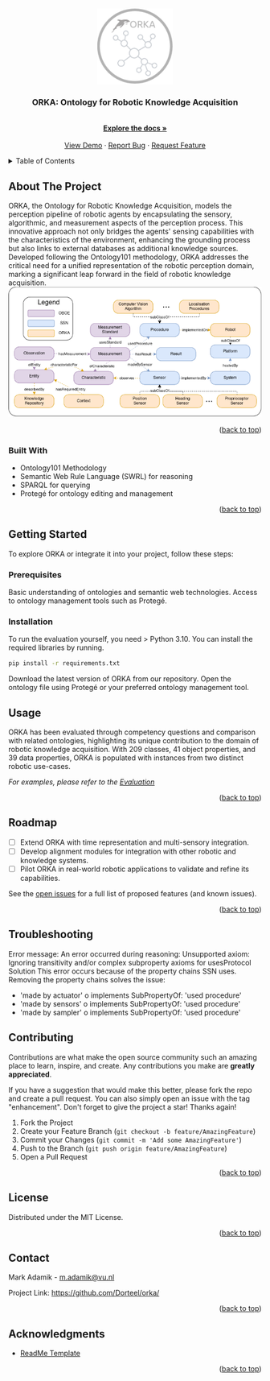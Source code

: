 <!-- Improved compatibility of back to top link: See: https://github.com/othneildrew/Best-README-Template/pull/73 -->
<a name="readme-top"></a>
<!--
*** Thanks for checking out the Best-README-Template. If you have a suggestion
*** that would make this better, please fork the repo and create a pull request
*** or simply open an issue with the tag "enhancement".
*** Don't forget to give the project a star!
*** Thanks again! Now go create something AMAZING! :D
-->



<!-- PROJECT SHIELDS -->
<!--
*** I'm using markdown "reference style" links for readability.
*** Reference links are enclosed in brackets [ ] instead of parentheses ( ).
*** See the bottom of this document for the declaration of the reference variables
*** for contributors-url, forks-url, etc. This is an optional, concise syntax you may use.
*** https://www.markdownguide.org/basic-syntax/#reference-style-links
-->
<!-- [![Contributors][contributors-shield]][contributors-url]
[![Forks][forks-shield]][forks-url]
[![Stargazers][stars-shield]][stars-url]
[![Issues][issues-shield]][issues-url]
[![MIT License][license-shield]][license-url]
[![LinkedIn][linkedin-shield]][linkedin-url] -->



<!-- PROJECT LOGO -->
<br />
<div align="center">
  <a href="https://github.com/Dorteel/orka">
    <img src="images/logo.png" alt="Logo" width="150" height="150">
  </a>

  <h3 align="center">ORKA: Ontology for Robotic Knowledge Acquisition</h3>

  <p align="center">
    <br />
    <a href="https://github.com/Dorteel/orka/blob/main/README.md"><strong>Explore the docs »</strong></a>
    <br />
    <br />
    <a href="https://github.com/Dorteel/orka/blob/main/README.md">View Demo</a>
    ·
    <a href="https://github.com/Dorteel/orka/blob/main/README.md/issues">Report Bug</a>
    ·
    <a href="https://github.com/Dorteel/orka/blob/main/README.md/issues">Request Feature</a>
  </p>
</div>



<!-- TABLE OF CONTENTS -->
<details>
  <summary>Table of Contents</summary>
  <ol>
    <li>
      <a href="#about-the-project">About The Project</a>
      <ul>
        <li><a href="#built-with">Built With</a></li>
      </ul>
    </li>
    <li>
      <a href="#getting-started">Getting Started</a>
      <ul>
        <li><a href="#prerequisites">Prerequisites</a></li>
        <li><a href="#installation">Installation</a></li>
      </ul>
    </li>
    <li><a href="#usage">Usage</a></li>
    <li><a href="#roadmap">Roadmap</a></li>
    <li><a href="#contributing">Contributing</a></li>
    <li><a href="#license">License</a></li>
    <li><a href="#contact">Contact</a></li>
    <li><a href="#acknowledgments">Acknowledgments</a></li>
  </ol>
</details>



<!-- ABOUT THE PROJECT -->
## About The Project



ORKA, the Ontology for Robotic Knowledge Acquisition, models the perception pipeline of robotic agents by encapsulating the sensory, algorithmic, and measurement aspects of the perception process. This innovative approach not only bridges the agents' sensing capabilities with the characteristics of the environment, enhancing the grounding process but also links to external databases as additional knowledge sources. Developed following the Ontology101 methodology, ORKA addresses the critical need for a unified representation of the robotic perception domain, marking a significant leap forward in the field of robotic knowledge acquisition.
[![Product Name Screen Shot][product-screenshot]](https://github.com/Dorteel/orka/blob/main/owl/orka-full.rdf)
<p align="right">(<a href="#readme-top">back to top</a>)</p>



### Built With


* Ontology101 Methodology
* Semantic Web Rule Language (SWRL) for reasoning
* SPARQL for querying
* Protegé for ontology editing and management

<p align="right">(<a href="#readme-top">back to top</a>)</p>



<!-- GETTING STARTED -->
## Getting Started

To explore ORKA or integrate it into your project, follow these steps:

### Prerequisites
Basic understanding of ontologies and semantic web technologies.
Access to ontology management tools such as Protegé.

### Installation

To run the evaluation yourself, you need > Python 3.10. You can install the required libraries by running.

  ```sh
  pip install -r requirements.txt
  ```

Download the latest version of ORKA from our repository.
Open the ontology file using Protegé or your preferred ontology management tool.

<!-- USAGE EXAMPLES -->
## Usage

ORKA has been evaluated through competency questions and comparison with related ontologies, highlighting its unique contribution to the domain of robotic knowledge acquisition. With 209 classes, 41 object properties, and 39 data properties, ORKA is populated with instances from two distinct robotic use-cases.

_For examples, please refer to the [Evaluation](https://github.com/Dorteel/orka/blob/main/eval.ipynb)_

<p align="right">(<a href="#readme-top">back to top</a>)</p>



<!-- ROADMAP -->
## Roadmap

- [ ] Extend ORKA with time representation and multi-sensory integration.
- [ ] Develop alignment modules for integration with other robotic and knowledge systems.
- [ ] Pilot ORKA in real-world robotic applications to validate and refine its capabilities.

See the [open issues](https://github.com/Dorteel/orka/blob/main/README.md/issues) for a full list of proposed features (and known issues).

<p align="right">(<a href="#readme-top">back to top</a>)</p>

## Troubleshooting
Error message:
An error occurred during reasoning: Unsupported axiom: Ignoring transitivity and/or complex subproperty axioms for usesProtocol
Solution
This error occurs because of the property chains SSN uses. Removing the property chains solves the issue:
* 'made by actuator' o implements SubPropertyOf: 'used procedure'
* 'made by sensors' o implements SubPropertyOf: 'used procedure'
* 'made by sampler' o implements SubPropertyOf: 'used procedure'

<!-- CONTRIBUTING -->
## Contributing

Contributions are what make the open source community such an amazing place to learn, inspire, and create. Any contributions you make are **greatly appreciated**.

If you have a suggestion that would make this better, please fork the repo and create a pull request. You can also simply open an issue with the tag "enhancement".
Don't forget to give the project a star! Thanks again!

1. Fork the Project
2. Create your Feature Branch (`git checkout -b feature/AmazingFeature`)
3. Commit your Changes (`git commit -m 'Add some AmazingFeature'`)
4. Push to the Branch (`git push origin feature/AmazingFeature`)
5. Open a Pull Request

<p align="right">(<a href="#readme-top">back to top</a>)</p>



<!-- LICENSE -->
## License

Distributed under the MIT License.

<p align="right">(<a href="#readme-top">back to top</a>)</p>



<!-- CONTACT -->
## Contact

Mark Adamik - m.adamik@vu.nl

Project Link: https://github.com/Dorteel/orka/

<p align="right">(<a href="#readme-top">back to top</a>)</p>



<!-- ACKNOWLEDGMENTS -->
## Acknowledgments

* [ReadMe Template](https://github.com/othneildrew/Best-README-Template)

<p align="right">(<a href="#readme-top">back to top</a>)</p>



<!-- MARKDOWN LINKS & IMAGES -->
<!-- https://www.markdownguide.org/basic-syntax/#reference-style-links -->
[contributors-shield]: https://img.shields.io/github/contributors/othneildrew/Best-README-Template.svg?style=for-the-badge
[contributors-url]: https://github.com/Dorteel/orka/blob/main/README.md/graphs/contributors
[forks-shield]: https://img.shields.io/github/forks/othneildrew/Best-README-Template.svg?style=for-the-badge
[forks-url]: https://github.com/Dorteel/orka/blob/main/README.md/network/members
[stars-shield]: https://img.shields.io/github/stars/othneildrew/Best-README-Template.svg?style=for-the-badge
[stars-url]: https://github.com/Dorteel/orka/blob/main/README.md/stargazers
[issues-shield]: https://img.shields.io/github/issues/othneildrew/Best-README-Template.svg?style=for-the-badge
[issues-url]: https://github.com/Dorteel/orka/blob/main/README.md/issues
[license-shield]: https://img.shields.io/github/license/othneildrew/Best-README-Template.svg?style=for-the-badge
[license-url]: https://github.com/Dorteel/orka/blob/main/README.md/blob/master/LICENSE.txt
[linkedin-shield]: https://img.shields.io/badge/-LinkedIn-black.svg?style=for-the-badge&logo=linkedin&colorB=555
[linkedin-url]: https://linkedin.com/in/othneildrew
[product-screenshot]: images/orka-core.png
[Next.js]: https://img.shields.io/badge/next.js-000000?style=for-the-badge&logo=nextdotjs&logoColor=white
[Next-url]: https://nextjs.org/
[React.js]: https://img.shields.io/badge/React-20232A?style=for-the-badge&logo=react&logoColor=61DAFB
[React-url]: https://reactjs.org/
[Vue.js]: https://img.shields.io/badge/Vue.js-35495E?style=for-the-badge&logo=vuedotjs&logoColor=4FC08D
[Vue-url]: https://vuejs.org/
[Angular.io]: https://img.shields.io/badge/Angular-DD0031?style=for-the-badge&logo=angular&logoColor=white
[Angular-url]: https://angular.io/
[Svelte.dev]: https://img.shields.io/badge/Svelte-4A4A55?style=for-the-badge&logo=svelte&logoColor=FF3E00
[Svelte-url]: https://svelte.dev/
[Laravel.com]: https://img.shields.io/badge/Laravel-FF2D20?style=for-the-badge&logo=laravel&logoColor=white
[Laravel-url]: https://laravel.com
[Bootstrap.com]: https://img.shields.io/badge/Bootstrap-563D7C?style=for-the-badge&logo=bootstrap&logoColor=white
[Bootstrap-url]: https://getbootstrap.com
[JQuery.com]: https://img.shields.io/badge/jQuery-0769AD?style=for-the-badge&logo=jquery&logoColor=white
[JQuery-url]: https://jquery.com 
